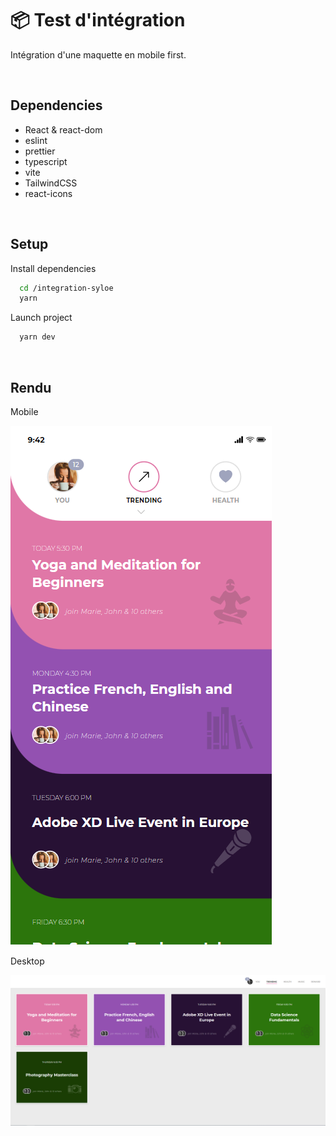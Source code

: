 # 📦 Test d'intégration

Intégration d'une maquette en mobile first.

<br />


## Dependencies
- React & react-dom
- eslint
- prettier
- typescript
- vite
- TailwindCSS
- react-icons

<br />

## Setup

Install dependencies

```bash
  cd /integration-syloe
  yarn
```

Launch project

```bash
  yarn dev
```

<br />

## Rendu
Mobile

![App Mobile Screenshot](./__docs/mobileR.png)

Desktop

![App Mobile Screenshot](./__docs/desktopR.png)

